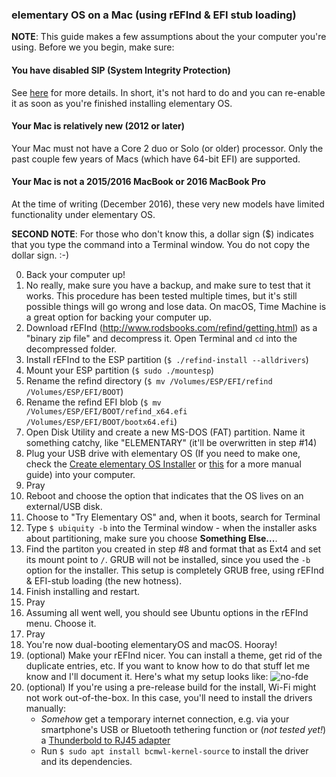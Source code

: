 ### elementary OS on a Mac (using rEFInd & EFI stub loading)

**NOTE**: This guide makes a few assumptions about the your computer you're using. Before we you begin, make sure:

#### You have disabled SIP (System Integrity Protection)
See [here](http://www.rodsbooks.com/refind/sip.html) for more details. In short, it's not hard to do and you can re-enable it as soon as you're finished installing elementary OS.

#### Your Mac is relatively new (2012 or later)
Your Mac must not have a Core 2 duo or Solo (or older) processor. Only the past couple few years of Macs (which have 64-bit EFI) are supported.

#### Your Mac is not a 2015/2016 MacBook or 2016 MacBook Pro
At the time of writing (December 2016), these very new models have limited functionality under elementary OS.

**SECOND NOTE**: For those who don't know this, a dollar sign ($) indicates that you type the command into a Terminal window. You do not copy the dollar sign. :-)

0. Back your computer up!
0. No really, make sure you have a backup, and make sure to test that it works. This procedure has been tested multiple times, but it's still possible things will go wrong and lose data. On macOS, Time Machine is a great option for backing your computer up.
1. Download rEFInd (http://www.rodsbooks.com/refind/getting.html) as a "binary zip file" and decompress it. Open Terminal and `cd` into the decompressed folder.
2. Install rEFInd to the ESP partition (`$ ./refind-install --alldrivers`)
3. Mount your ESP partition (`$ sudo ./mountesp`)
4. Rename the refind directory (`$ mv /Volumes/ESP/EFI/refind /Volumes/ESP/EFI/BOOT`)
5. Rename the refind EFI blob (`$ mv /Volumes/ESP/EFI/BOOT/refind_x64.efi /Volumes/ESP/EFI/BOOT/bootx64.efi`)
6. Open Disk Utility and create a new MS-DOS (FAT) partition. Name it something catchy, like "ELEMENTARY" (it'll be overwritten in step #14)
7. Plug your USB drive with elementary OS (If you need to make one, check the [Create elementary OS Installer](https://github.com/linusbobcat/create-elementary-os-installer/releases/) or [this](https://github.com/aroman/elementary-on-a-mac/tree/master/iso-to-usb) for a more manual guide) into your computer.
8. Pray
9. Reboot and choose the option that indicates that the OS lives on an external/USB disk.
10. Choose to "Try Elementary OS" and, when it boots, search for Terminal
11. Type `$ ubiquity -b` into the Terminal window - when the installer asks about partitioning, make sure you choose **Something Else...**.
12. Find the partiton you created in step #8 and format that as Ext4 and set its mount point to `/`. GRUB will not be installed, since you used the `-b` option for the installer. This setup is completely GRUB free, using rEFInd & EFI-stub loading (the new hotness).
13. Finish installing and restart.
14. Pray
15. Assuming all went well, you should see Ubuntu options in the rEFInd menu. Choose it.
16. Pray
17. You're now dual-booting elementaryOS and macOS. Hooray!
18. (optional) Make your rEFInd nicer. You can install a theme, get rid of the duplicate entries, etc. If you want to know how to do that stuff let me know and I'll document it. Here's what my setup looks like:
![no-fde](img/finished-product.jpg)
20. (optional) If you're using a pre-release build for the install, Wi-Fi might not work out-of-the-box. In this case, you'll need to install the drivers manually:
    - *Somehow* get a temporary internet connection, e.g. via your smartphone's USB or Bluetooth tethering function or (*not tested yet!*) a [Thunderbold to RJ45 adapter](http://store.apple.com/us/product/MD463ZM/A/thunderbolt-to-gigabit-ethernet-adapter)
    - Run `$ sudo apt install bcmwl-kernel-source` to install the driver and its dependencies.
